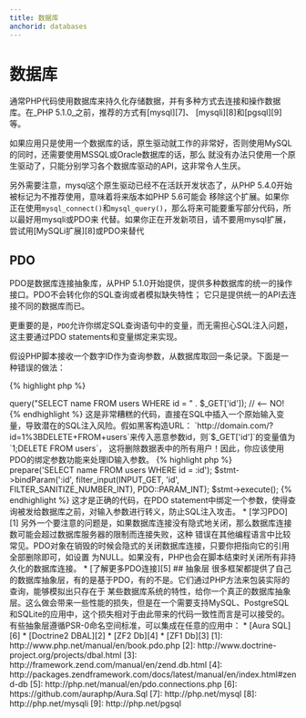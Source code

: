```yaml
---
title: 数据库
anchorid: databases
---
```


<h1 id="databases">数据库</h1>

通常PHP代码使用数据库来持久化存储数据，并有多种方式去连接和操作数据库。在_PHP 5.1.0_之前，推荐的方式有[mysql][7]、
[mysqli][8]和[pgsql][9]等。

如果应用只是使用一个数据库的话，原生驱动就工作的非常好，否则使用MySQL的同时，还需要使用MSSQL或Oracle数据库的话，那么
就没有办法只使用一个原生驱动了，只能分别学习各个数据库驱动的API，这非常令人生厌。

另外需要注意，mysql这个原生驱动已经不在活跃开发状态了，从PHP 5.4.0开始被标记为不推荐使用，意味着将来版本如PHP 5.6可能会
移除这个扩展。如果你正在使用`mysql_connect()`和`mysql_query()`，那么将来可能要重写部分代码，所以最好用mysqli或PDO来
代替。如果你正在开发新项目，请不要用mysql扩展，尝试用[MySQLi扩展][8]或PDO来替代

## PDO

PDO是数据库连接抽象库，从PHP 5.1.0开始提供，提供多种数据库的统一的操作接口。PDO不会转化你的SQL查询或者模拟缺失特性；
它只是提供统一的API去连接不同的数据库而已。

更重要的是，`PDO`允许你绑定SQL查询语句中的变量，而无需担心SQL注入问题，这主要通过PDO statements和变量绑定来实现。

假设PHP脚本接收一个数字ID作为查询参数，从数据库取回一条记录。下面是一种错误的做法：

{% highlight php %}
<?php
$pdo = new PDO('sqlite:users.db');
$pdo->query("SELECT name FROM users WHERE id = " . $_GET['id']); // <-- NO!
{% endhighlight %}

这是非常糟糕的代码，直接在SQL中插入一个原始输入变量，导致潜在的SQL注入风险。假如黑客构造URL：
`http://domain.com/?id=1%3BDELETE+FROM+users`来传入恶意参数id，则`$_GET['id']`的变量值为`1;DELETE FROM users`，
这将删除数据表中的所有用户！因此，你应该使用PDO的绑定参数功能来处理ID输入参数。

{% highlight php %}
<?php
$pdo = new PDO('sqlite:users.db');
$stmt = $pdo->prepare('SELECT name FROM users WHERE id = :id');
$stmt->bindParam(':id', filter_input(INPUT_GET, 'id', FILTER_SANITIZE_NUMBER_INT), PDO::PARAM_INT);
$stmt->execute();
{% endhighlight %}

这才是正确的代码，在PDO statement中绑定一个参数，使得查询被发给数据库之前，对输入参数进行转义，防止SQL注入攻击。

* [学习PDO][1]

另外一个要注意的问题是，如果数据库连接没有隐式地关闭，那么数据库连接数可能会超过数据库服务器的限制而连接失败，这种
错误在其他编程语言中比较常见。PDO对象在销毁的时候会隐式的关闭数据库连接，只要你把指向它的引用全部删除即可，如设置
为NULL。如果没有，PHP也会在脚本结束时关闭所有非持久化的数据库连接。

* [了解更多PDO连接][5]

## 抽象层

很多框架都提供了自己的数据库抽象层，有的是基于PDO，有的不是。它们通过PHP方法来包装实际的查询，能够模拟出只存在于
某些数据库系统的特性，给你一个真正的数据库抽象层。这么做会带来一些性能的损失，但是在一个需要支持MySQL、PostgreSQL
和SQLite的应用中，这个损失相对于由此带来的代码一致性而言是可以接受的。

有些抽象层遵循PSR-0命名空间标准，可以集成在任意的应用中：

* [Aura SQL][6]
* [Doctrine2 DBAL][2]
* [ZF2 Db][4]
* [ZF1 Db][3]

[1]: http://www.php.net/manual/en/book.pdo.php
[2]: http://www.doctrine-project.org/projects/dbal.html
[3]: http://framework.zend.com/manual/en/zend.db.html
[4]: http://packages.zendframework.com/docs/latest/manual/en/index.html#zend-db
[5]: http://php.net/manual/en/pdo.connections.php
[6]: https://github.com/auraphp/Aura.Sql
[7]: http://php.net/mysql
[8]: http://php.net/mysqli
[9]: http://php.net/pgsql
